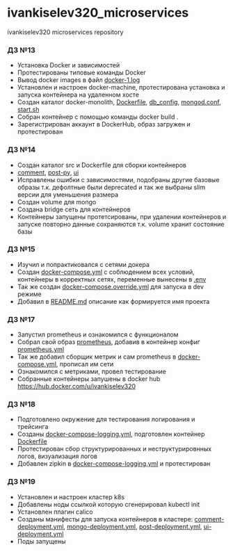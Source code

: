 # ivankiselev320_microservices
ivankiselev320 microservices repository

### ДЗ №13

- Установка Docker и зависимостей
- Протестированы типовые команды Docker
- Вывод docker images в файл [docker-1.log](docker/docker-monolith/docker-1.log)
- Установлен и настроен docker-machine, протестирована установка и запуска контейнера на удаленном хосте
- Создан каталог docker-monolith, [Dockerfile](docker/docker-monolith/Dockerfile), [db_config](docker/docker-monolith/db_config), [mongod.conf](docker/docker-monolith/mongod.conf), [start.sh](docker/docker-monolith/start.sh)
- Собран контейнер с помощью команды docker build .
- Зарегистрирован аккаунт в DockerHub, образ загружен и протестирован

### ДЗ №14

- Создан каталог src и Dockerfile для сборки контейнеров
- [comment](src/comment/Dockerfile), [post-py](src/post-py/Dockerfile), [ui](src/ui/Dockerfile)
- Исправлены ошибки с зависимостями, подобраны другие базовые образы т.к. дефолтные были deprecated и так же выбраны slim версии для уменьшения размера
- Создан volume для mongo
- Создана bridge сеть для контейнеров
- Контейнеры запущены протетсированы, при удалении контейнеров и запуске повторно данные сохраняются т.к. volume хранит состояние базы

### ДЗ №15

- Изучил и попрактиковался с сетями докера
- Создан [docker-compose.yml](docker/docker-compose.yml) с соблюдением всех условий, контейнеры в корректных сетях, переменные вынесены в [.env](docker/.env.example)
- Так же создан [docker-compose.override.yml](docker/docker-compose.override.yml) для запуска в dev режиме
- Добавил в [README.md](src/README.md) описание как формируется имя проекта

### ДЗ №17

- Запустил prometheus и ознакомился с функционалом
- Собрал свой образ [prometheus](monitoring/prometheus/Dockerfile), добавив в контейнер конфиг [prometheus.yml](monitoring/prometheus/prometheus.yml)
- Так же добавил сборщик метрик и сам prometheus в [docker-compose.yml](docker/docker-compose.yml), прописал им сети
- Ознакомился с метриками, провел тестирование
- Собранные контейнеры запушены в docker hub https://hub.docker.com/u/ivankiselev320

### ДЗ №18

- Подготовлено окружение для тестирования логирования и трейсинга
- Созданы [docker-compose-logging.yml](docker/docker-compose-logging.yml), подготовлен контейнер [Dockerfile](logging/fluentd/Dockerfile)
- Протестирован сбор структурированных и неструктурировнных логов, визуализация логов
- Добавлен zipkin в [docker-compose-logging.yml](docker/docker-compose-logging.yml) и протестирован

### ДЗ №19

- Установлен и настроен кластер k8s
- Добавлены ноды ссылкой которую сгенерировал kubectl init
- Установлен плагин calico
- Созданы манифесты для запуска контейнеров в кластере: [comment-deployment.yml](kubernetes/reddit/comment-deployment.yml), [mongo-deployment.yml](kubernetes/reddit/mongo-deployment.yml), [post-deployment.yml](kubernetes/reddit/post-deployment.yml), [ui-deployment.yml](kubernetes/reddit/ui-deployment.yml)
- Поды запущены
